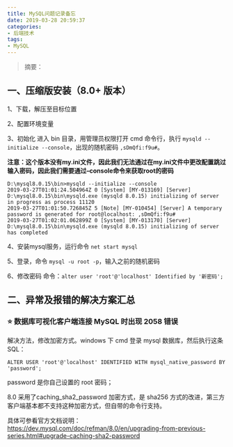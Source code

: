 ```yaml
---
title: MySQL问题记录备忘
date: 2019-03-28 20:59:37
categories:
- 后端技术
tags:
- MySQL
---
```


> 摘要：

<!-- more -->


## 一、压缩版安装（8.0+ 版本）
1、下载，解压至目标位置

2、配置环境变量

3、初始化
进入 bin 目录，用管理员权限打开 cmd 命令行，执行 `mysqld --initialize --console`，出现的随机密码 `,sDmQfi:f9u#`。

**注意：这个版本没有my.ini文件，因此我们无法通过在my.ini文件中更改配置跳过输入密码，因此我们需要通过–console命令来获取root的密码**

```
D:\mysql8.0.15\bin>mysqld --initialize --console
2019-03-27T01:01:24.504964Z 0 [System] [MY-013169] [Server] D:\mysql8.0.15\bin\mysqld.exe (mysqld 8.0.15) initializing of server in progress as process 11120
2019-03-27T01:01:50.726845Z 5 [Note] [MY-010454] [Server] A temporary password is generated for root@localhost: ,sDmQfi:f9u#
2019-03-27T01:02:01.062899Z 0 [System] [MY-013170] [Server] D:\mysql8.0.15\bin\mysqld.exe (mysqld 8.0.15) initializing of server has completed
```

4、安装mysql服务，运行命令 `net start mysql`

5、登录，命令 `mysql -u root -p`，输入之前的随机密码

6、修改密码
命令：`alter user 'root'@'localhost' Identified by '新密码';`


## 二、异常及报错的解决方案汇总
### ⭐ 数据库可视化客户端连接 MySQL 时出现 2058 错误
解决方法，修改加密方式。windows 下 cmd 登录 mysql 数据库，然后执行这条SQL：

`ALTER USER 'root'@'localhost' IDENTIFIED WITH mysql_native_password BY 'password';`

password 是你自己设置的 root 密码；

8.0 采用了caching_sha2_password 加密方式，是 sha256 方式的改进，第三方客户端基本都不支持这种加密方式，但自带的命令行支持。

具体可参看官方文档说明：https://dev.mysql.com/doc/refman/8.0/en/upgrading-from-previous-series.html#upgrade-caching-sha2-password
